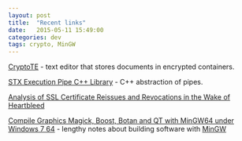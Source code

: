 ```yaml
---
layout: post
title:  "Recent links"
date:   2015-05-11 15:49:00
categories: dev
tags: crypto, MinGW
---
```


[CryptoTE](http://panthema.net/2009/cryptote/) - text editor that stores documents in encrypted containers.

[STX Execution Pipe C++ Library](https://panthema.net/2010/stx-execpipe/) - C++ abstraction of pipes.

[Analysis of SSL Certificate Reissues and Revocations in the Wake of Heartbleed](http://conferences2.sigcomm.org/imc/2014/papers/p489.pdf)

[Compile Graphics Magick, Boost, Botan and QT with MinGW64 under Windows 7 64](http://www.kineticsystem.org/mingw) - lengthy notes about building software with [MinGW](http://www.mingw.org/)
